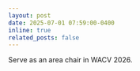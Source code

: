 ```yaml
---
layout: post
date: 2025-07-01 07:59:00-0400
inline: true
related_posts: false
---
```


Serve as an area chair in WACV 2026.
